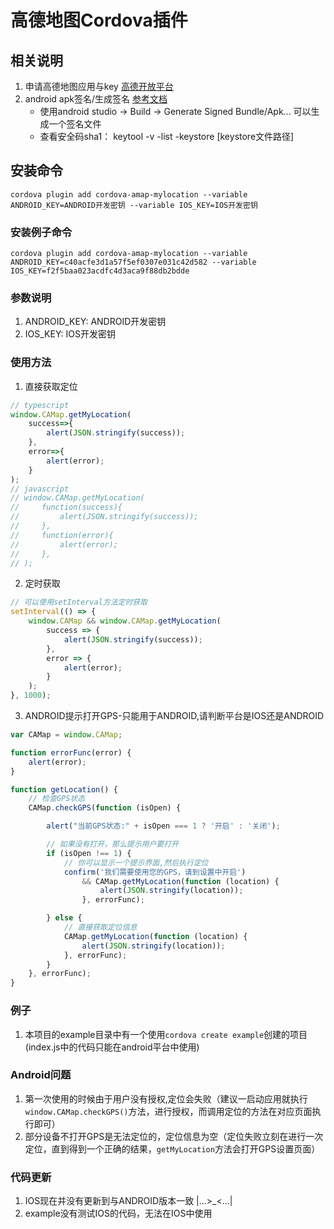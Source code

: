 # 高德地图Cordova插件

## 相关说明
1. 申请高德地图应用与key [高德开放平台](https://lbs.amap.com)
2. android apk签名/生成签名 [参考文档](https://lbs.amap.com/faq/top/hot-questions/249)
    * 使用android studio -> Build -> Generate Signed Bundle/Apk... 可以生成一个签名文件
    * 查看安全码sha1： keytool -v -list -keystore [keystore文件路径]

## 安装命令
`cordova plugin add cordova-amap-mylocation --variable ANDROID_KEY=ANDROID开发密钥 --variable IOS_KEY=IOS开发密钥`

### 安装例子命令
`cordova plugin add cordova-amap-mylocation --variable ANDROID_KEY=c40acfe3d1a57f5ef0307e031c42d582 --variable IOS_KEY=f2f5baa023acdfc4d3aca9f88db2bdde`

### 参数说明
1. ANDROID_KEY:   ANDROID开发密钥
2. IOS_KEY:   IOS开发密钥

### 使用方法
1. 直接获取定位
```typescript
// typescript
window.CAMap.getMyLocation(
    success=>{
        alert(JSON.stringify(success));
    },
    error=>{
        alert(error);
    }
);
// javascript
// window.CAMap.getMyLocation(
//     function(success){
//         alert(JSON.stringify(success));
//     },
//     function(error){
//         alert(error);
//     },
// );
```

2. 定时获取
```javascript
// 可以使用setInterval方法定时获取
setInterval(() => {
    window.CAMap && window.CAMap.getMyLocation(
        success => {
            alert(JSON.stringify(success));
        },
        error => {
            alert(error);
        }
    );
}, 1000);
```

3. ANDROID提示打开GPS-只能用于ANDROID,请判断平台是IOS还是ANDROID
```javascript
var CAMap = window.CAMap;

function errorFunc(error) {
    alert(error);
}

function getLocation() {
    // 检查GPS状态
    CAMap.checkGPS(function (isOpen) {

        alert("当前GPS状态:" + isOpen === 1 ? '开启' : '关闭');

        // 如果没有打开，那么提示用户要打开
        if (isOpen !== 1) {
            // 你可以显示一个提示界面,然后执行定位
            confirm('我们需要使用您的GPS，请到设置中开启')
                && CAMap.getMyLocation(function (location) {
                    alert(JSON.stringify(location));
                }, errorFunc);

        } else {
            // 直接获取定位信息
            CAMap.getMyLocation(function (location) {
                alert(JSON.stringify(location));
            }, errorFunc);
        }
    }, errorFunc);
}
```

### 例子
1. 本项目的example目录中有一个使用`cordova create example`创建的项目(index.js中的代码只能在android平台中使用)

### Android问题
1. 第一次使用的时候由于用户没有授权,定位会失败（建议一启动应用就执行`window.CAMap.checkGPS()`方法，进行授权，而调用定位的方法在对应页面执行即可）
2. 部分设备不打开GPS是无法定位的，定位信息为空（定位失败立刻在进行一次定位，直到得到一个正确的结果，`getMyLocation`方法会打开GPS设置页面）

### 代码更新
1. IOS现在并没有更新到与ANDROID版本一致 |...>_<...|
2. example没有测试IOS的代码，无法在IOS中使用